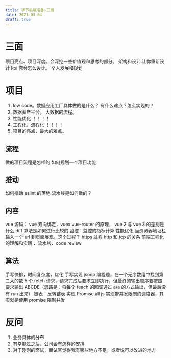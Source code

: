 ```yaml
---
title: 字节前端准备-三面
date: 2021-03-04
draft: true
---
```


# 三面

项目亮点、项目深度。会深挖一些价值观和思考的部分。
架构和设计.让你重新设计 kpi 你会怎么设计。
个人发展和规划

# 项目

1. low code。数据应用工厂具体做的是什么？ 有什么难点？怎么实现的？
2. 数据资产平台。 大数据的流程。
3. 性能优化 ！！！！
4. 工程化、流程化 ！！！！
5. 项目的亮点，最大的难点。

## 流程

做的项目流程是怎样的
如何规划一个项目功能

## 推动

如何推动 eslint 的落地
流水线是如何做的？

## 内容

vue 源码： vue 双向绑定，vuex vue-router 的原理， vue 2 与 vue 3 的差别是什么
diff 算法是如何进行比较的
监控：监控的指标计算
性能优化
当浏览器地址栏输入一个 url 到页面展现，这个过程？
https 过程
http 和 tcp 的关系
前端工程化的理解和实践： 流水线、code review

## 算法

手写快排，时间复杂度，优化
手写实现 jsonp
编程题，在一个无序数组中找到第二大的数
5 个 fetch 请求，请求完成后要求立即执行，但最终的输出顺序要按照要求输出 ABCDE（思路是：将每个 feach 的回调通过 a/a 的方式输出，但最后没有 run 出来）
链表：反转链表
实现 Promise.all
js 实现带并发限制的调度器，其实就是使用 promise 限制并发

# 反问

1. 业务具体的分布
2. 有幸能过之后，公司会有怎样的安排
3. 对于刚刚的面试，面试官觉得我有哪些地方不足，或者说可以改进的地方
